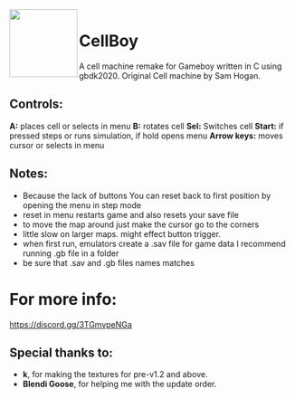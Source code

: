 <img src="https://github.com/QwertyR0/CellBoy/assets/75887918/a74bdd00-019f-4c52-89f2-74fdea52775e" width=120 height=120 align="left"/>

# CellBoy
A cell machine remake for Gameboy written in C using gbdk2020.
Original Cell machine by Sam Hogan.

## Controls:
**A:** places cell or selects in menu
**B:** rotates cell
**Sel:** Switches cell
**Start:** if pressed steps or runs simulation, if hold opens menu
**Arrow keys:** moves cursor or selects in menu

## Notes:
- Because the lack of buttons You can reset back to first position by opening the menu in step mode
- reset in menu restarts game and also resets your save file
- to move the map around just make the cursor go to the corners
- little slow on larger maps. might effect button trigger.
- when first run, emulators create a .sav file for game data I recommend running .gb file in a folder
- be sure that .sav and .gb files names matches

# For more info:
https://discord.gg/3TGmvpeNGa

## Special thanks to:
- **k**, for making the textures for pre-v1.2 and above.
- **Blendi Goose**, for helping me with the update order.

